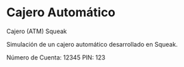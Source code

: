 # Cajero Automático

Cajero (ATM) Squeak

Simulación de un cajero automático desarrollado en Squeak.

Número de Cuenta: 12345
PIN: 123

